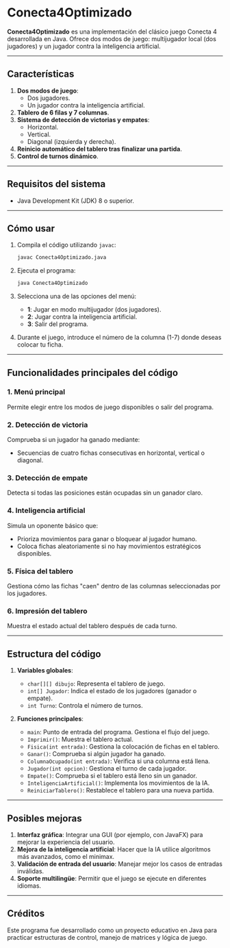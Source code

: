 # Conecta4Optimizado

**Conecta4Optimizado** es una implementación del clásico juego Conecta 4 desarrollada en Java. Ofrece dos modos de juego: multijugador local (dos jugadores) y un jugador contra la inteligencia artificial.

---

## Características

1. **Dos modos de juego**:
   - Dos jugadores.
   - Un jugador contra la inteligencia artificial.
2. **Tablero de 6 filas y 7 columnas**.
3. **Sistema de detección de victorias y empates**:
   - Horizontal.
   - Vertical.
   - Diagonal (izquierda y derecha).
4. **Reinicio automático del tablero tras finalizar una partida**.
5. **Control de turnos dinámico**.

---

## Requisitos del sistema

- Java Development Kit (JDK) 8 o superior.

---

## Cómo usar

1. Compila el código utilizando `javac`:
   ```bash
   javac Conecta4Optimizado.java
   ```

2. Ejecuta el programa:
   ```bash
   java Conecta4Optimizado
   ```

3. Selecciona una de las opciones del menú:
   - **1**: Jugar en modo multijugador (dos jugadores).
   - **2**: Jugar contra la inteligencia artificial.
   - **3**: Salir del programa.

4. Durante el juego, introduce el número de la columna (1-7) donde deseas colocar tu ficha.

---

## Funcionalidades principales del código

### 1. Menú principal
Permite elegir entre los modos de juego disponibles o salir del programa.

### 2. Detección de victoria
Comprueba si un jugador ha ganado mediante:
   - Secuencias de cuatro fichas consecutivas en horizontal, vertical o diagonal.

### 3. Detección de empate
Detecta si todas las posiciones están ocupadas sin un ganador claro.

### 4. Inteligencia artificial
Simula un oponente básico que:
   - Prioriza movimientos para ganar o bloquear al jugador humano.
   - Coloca fichas aleatoriamente si no hay movimientos estratégicos disponibles.

### 5. Física del tablero
Gestiona cómo las fichas "caen" dentro de las columnas seleccionadas por los jugadores.

### 6. Impresión del tablero
Muestra el estado actual del tablero después de cada turno.

---

## Estructura del código

1. **Variables globales**:
   - `char[][] dibujo`: Representa el tablero de juego.
   - `int[] Jugador`: Indica el estado de los jugadores (ganador o empate).
   - `int Turno`: Controla el número de turnos.

2. **Funciones principales**:
   - `main`: Punto de entrada del programa. Gestiona el flujo del juego.
   - `Imprimir()`: Muestra el tablero actual.
   - `Fisica(int entrada)`: Gestiona la colocación de fichas en el tablero.
   - `Ganar()`: Comprueba si algún jugador ha ganado.
   - `ColumnaOcupado(int entrada)`: Verifica si una columna está llena.
   - `Jugador(int opcion)`: Gestiona el turno de cada jugador.
   - `Empate()`: Comprueba si el tablero está lleno sin un ganador.
   - `InteligenciaArtificial()`: Implementa los movimientos de la IA.
   - `ReiniciarTablero()`: Restablece el tablero para una nueva partida.

---

## Posibles mejoras

1. **Interfaz gráfica**: Integrar una GUI (por ejemplo, con JavaFX) para mejorar la experiencia del usuario.
2. **Mejora de la inteligencia artificial**: Hacer que la IA utilice algoritmos más avanzados, como el minimax.
3. **Validación de entrada del usuario**: Manejar mejor los casos de entradas inválidas.
4. **Soporte multilingüe**: Permitir que el juego se ejecute en diferentes idiomas.

---

## Créditos

Este programa fue desarrollado como un proyecto educativo en Java para practicar estructuras de control, manejo de matrices y lógica de juego.

